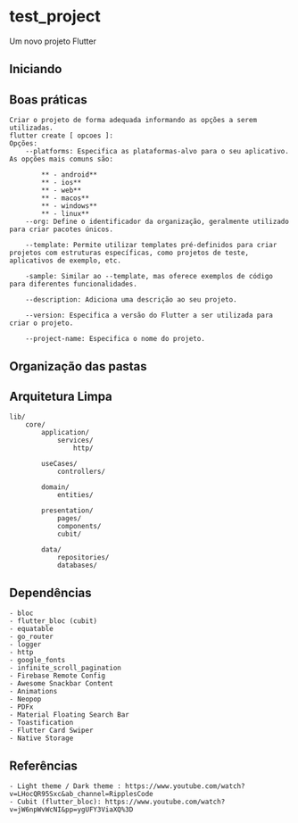 # test_project

Um novo projeto Flutter

## Iniciando

## Boas práticas
    Criar o projeto de forma adequada informando as opções a serem utilizadas.
    flutter create [ opcoes ]:
    Opções:
        --platforms: Especifica as plataformas-alvo para o seu aplicativo. As opções mais comuns são:

            ** - android**
            ** - ios**
            ** - web**
            ** - macos**
            ** - windows**
            ** - linux**
        --org: Define o identificador da organização, geralmente utilizado para criar pacotes únicos.

        --template: Permite utilizar templates pré-definidos para criar projetos com estruturas específicas, como projetos de teste, aplicativos de exemplo, etc.

        -sample: Similar ao --template, mas oferece exemplos de código para diferentes funcionalidades.

        --description: Adiciona uma descrição ao seu projeto.

        --version: Especifica a versão do Flutter a ser utilizada para criar o projeto.
        
        --project-name: Especifica o nome do projeto.

## Organização das pastas

## Arquitetura Limpa
    lib/
        core/
            application/
                services/
                    http/

            useCases/
                controllers/

            domain/
                entities/
            
            presentation/
                pages/
                components/
                cubit/
                
            data/
                repositories/
                databases/

## Dependências
    - bloc
    - flutter_bloc (cubit)
    - equatable
    - go_router
    - logger
    - http
    - google_fonts
    - infinite_scroll_pagination
    - Firebase Remote Config
    - Awesome Snackbar Content
    - Animations
    - Neopop
    - PDFx
    - Material Floating Search Bar
    - Toastification
    - Flutter Card Swiper
    - Native Storage


## Referências
    - Light theme / Dark theme : https://www.youtube.com/watch?v=LHocQR95Sxc&ab_channel=RipplesCode
    - Cubit (flutter_bloc): https://www.youtube.com/watch?v=jW6npWvWcNI&pp=ygUFY3ViaXQ%3D